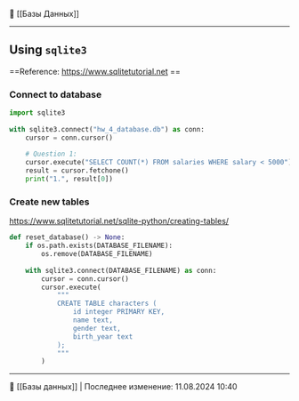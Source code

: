 📂 [[Базы Данных]] 

----
## Using `sqlite3`
==Reference: https://www.sqlitetutorial.net ==

### Connect to database
```python
import sqlite3  
  
with sqlite3.connect("hw_4_database.db") as conn:  
    cursor = conn.cursor()  
  
    # Question 1:  
    cursor.execute("SELECT COUNT(*) FROM salaries WHERE salary < 5000")  
    result = cursor.fetchone()  
    print("1.", result[0])
```
### Create new tables
https://www.sqlitetutorial.net/sqlite-python/creating-tables/
```python
def reset_database() -> None:  
    if os.path.exists(DATABASE_FILENAME):  
        os.remove(DATABASE_FILENAME)  
  
    with sqlite3.connect(DATABASE_FILENAME) as conn:  
        cursor = conn.cursor()  
        cursor.execute(  
            """  
            CREATE TABLE characters (                
	            id integer PRIMARY KEY,                
	            name text,                
	            gender text,                
	            birth_year text            
	        );            
	        """  
        )
```


----
📂 [[Базы данных]] | Последнее изменение: 11.08.2024 10:40